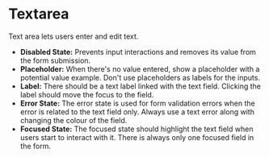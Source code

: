 # Textarea

Text area lets users enter and edit text.

- **Disabled State:** Prevents input interactions and removes its value from the form submission.
- **Placeholder:** When there's no value entered, show a placeholder with a potential value example. Don't use placeholders as labels for the inputs.
- **Label:** There should be a text label linked with the text field. Clicking the label should move the focus to the field.
- **Error State:** The error state is used for form validation errors when the error is related to the text field only. Always use a text error along with changing the colour of the field.
- **Focused State:** The focused state should highlight the text field when users start to interact with it. There is always only one focused field in the form.
